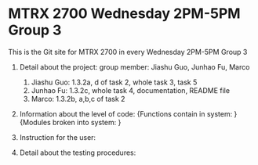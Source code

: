 # MTRX 2700 Wednesday 2PM-5PM Group 3
This is the Git site for MTRX 2700 in every Wednesday 2PM-5PM Group 3

1. Detail about the project:
     group member: Jiashu Guo, Junhao Fu, Marco
     1) Jiashu Guo: 1.3.2a, d of task 2, whole task 3, task 5
     2) Junhao Fu: 1.3.2c, whole task 4, documentation, README file
     3) Marco: 1.3.2b, a,b,c of task 2

3. Information about the level of code:
     {Functions contain in system: }
     {Modules broken into system: }

4. Instruction for the user:

5. Detail about the testing procedures:
   
